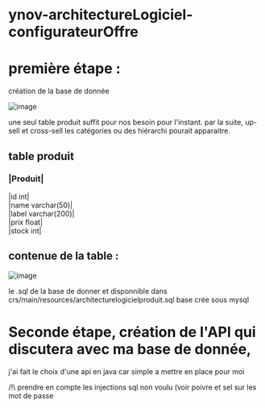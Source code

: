 # ynov-architectureLogiciel-configurateurOffre


première étape :
==

création de la base de donnée

![image](https://user-images.githubusercontent.com/77006808/144563248-0c13a55d-9224-4540-95b8-3bec92976f3f.png)

une seul table produit suffit pour nos besoin pour l'instant. par la suite, up-sell et cross-sell les catégories ou des hiérarchi pourait apparaitre.

table produit
-


### |Produit|

|id                int|  
|name      varchar(50)|  
|label    varchar(200)|  
|prix            float|  
|stock             int|  

contenue de la table :
-

![image](https://user-images.githubusercontent.com/77006808/144564669-55de234d-a01a-4064-9f74-cb1d30e040da.png)

le .sql de la base de donner et disponnible dans crs/main/resources/architecturelogicielproduit.sql
base crée sous mysql

Seconde étape, création de l'API qui discutera avec ma base de donnée, 
==

j'ai fait le choix d'une api en java car simple a mettre en place pour moi

/!\ prendre en compte les injections sql non voulu (voir poivre et sel sur les mot de passe


